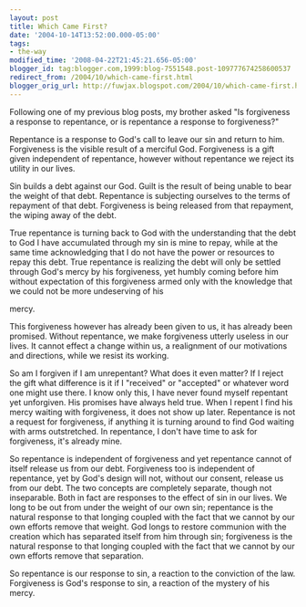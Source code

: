 ```yaml
---
layout: post
title: Which Came First?
date: '2004-10-14T13:52:00.000-05:00'
tags:
- the-way
modified_time: '2008-04-22T21:45:21.656-05:00'
blogger_id: tag:blogger.com,1999:blog-7551548.post-109777674258600537
redirect_from: /2004/10/which-came-first.html
blogger_orig_url: http://fuwjax.blogspot.com/2004/10/which-came-first.html
---
```


Following one of my previous blog posts, my brother asked "Is forgiveness a response to repentance, or is repentance a response to forgiveness?"

Repentance is a response to God's call to leave our sin and return to him.  Forgiveness is the visible result of a merciful God.  Forgiveness is a gift given independent of repentance, however without repentance we reject its utility in our lives.

Sin builds a debt against our God.  Guilt is the result of being unable to bear the weight of that debt.  Repentance is subjecting ourselves to the terms of repayment of that debt.  Forgiveness is being released from that repayment, the wiping away of the debt.

True repentance is turning back to God with the understanding that the debt to God I have accumulated through my sin is mine to repay, while at the same time acknowledging that I do not have the power or resources to repay this debt.  True repentance is realizing the debt will only be settled through God's mercy by his forgiveness, yet humbly coming before him without expectation of this forgiveness armed only with the knowledge that we could not be more undeserving of his

mercy.

This forgiveness however has already been given to us, it has already been promised.  Without repentance, we make forgiveness utterly useless in our lives.  It cannot effect a change within us, a realignment of our motivations and directions, while we resist its working.

So am I forgiven if I am unrepentant?  What does it even matter?  If I reject the gift what difference is it if I "received" or "accepted" or whatever word one might use there.  I know only this, I have never found myself repentant yet unforgiven.  His promises have always held true.  When I repent I find his mercy waiting with forgiveness, it does not show up later.  Repentance is not a request for forgiveness, if anything it is turning around to find God waiting with arms outstretched.  In repentance, I don't have time to ask for forgiveness, it's already mine.

So repentance is independent of forgiveness and yet repentance cannot of itself release us from our debt.  Forgiveness too is independent of repentance, yet by God's design will not, without our consent, release us from our debt.  The two concepts are completely separate, though not inseparable.  Both in fact are responses to the effect of sin in our lives.  We long to be out from under the weight of our own sin; repentance is the natural response to that longing coupled with the fact that we cannot by our own efforts remove that weight.  God longs to restore communion with the creation which has separated itself from him through sin; forgiveness is the natural response to that longing coupled with the fact that we cannot by our own efforts remove that separation.

So repentance is our response to sin, a reaction to the conviction of the law.  Forgiveness is God's response to sin, a reaction of the mystery of his mercy.